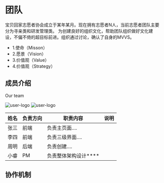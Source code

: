 # 团队


宝贝回家志愿者协会成立于某年某月。现在拥有志愿者N人，当前志愿者团队主要分为寻亲类和研发管理类。
为创建良好的组织文化，帮助团队组织做好文化建设，不偏不倚的超目标前进。组织通过讨论，确认了自身的MVVS。
* 1.使命（Misson）
* 2.愿景（Vision）
* 3.价值观（Value）
* 4.价值观（Strategy）
## 成员介绍



Our team

![user-logo](https://avatars1.githubusercontent.com/u/1617384?s=60&v=4)
![user-logo](https://avatars1.githubusercontent.com/u/45333095?s=40&v=4)


| 姓名 | 负责方向 |  职责内容  |  说明  |
| ---- |----| ----------|----|
| 张三 | 前端 | 负责主页面....  |        |
| 李四 | 前端 | 负责三级界面....|   |
| 周明 | 后端 | 负责创建....|     |
| 小睿 | PM   | 负责整体架构设计****  |    |

## 协作机制
